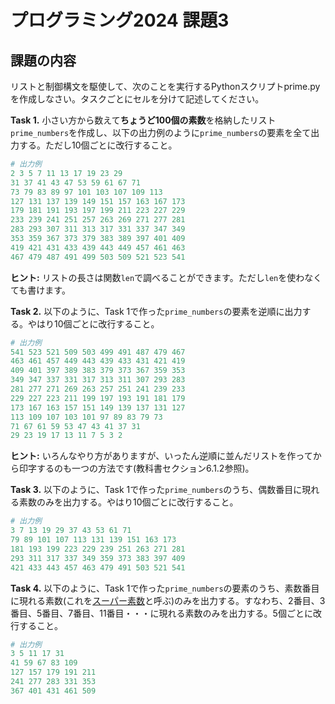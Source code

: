 # プログラミング2024 課題3

## 課題の内容

リストと制御構文を駆使して、次のことを実行するPythonスクリプトprime.pyを作成しなさい。タスクごとにセルを分けて記述してください。

**Task 1.** 小さい方から数えて**ちょうど100個の素数**を格納したリスト`prime_numbers`を作成し、以下の出力例のように`prime_numbers`の要素を全て出力する。ただし10個ごとに改行すること。

```python
# 出力例
2 3 5 7 11 13 17 19 23 29
31 37 41 43 47 53 59 61 67 71
73 79 83 89 97 101 103 107 109 113
127 131 137 139 149 151 157 163 167 173
179 181 191 193 197 199 211 223 227 229
233 239 241 251 257 263 269 271 277 281
283 293 307 311 313 317 331 337 347 349
353 359 367 373 379 383 389 397 401 409
419 421 431 433 439 443 449 457 461 463
467 479 487 491 499 503 509 521 523 541
```

**ヒント:** リストの長さは関数`len`で調べることができます。ただし`len`を使わなくても書けます。

**Task 2.** 以下のように、Task 1で作った`prime_numbers`の要素を逆順に出力する。やはり10個ごとに改行すること。

```python
# 出力例
541 523 521 509 503 499 491 487 479 467
463 461 457 449 443 439 433 431 421 419
409 401 397 389 383 379 373 367 359 353
349 347 337 331 317 313 311 307 293 283
281 277 271 269 263 257 251 241 239 233
229 227 223 211 199 197 193 191 181 179
173 167 163 157 151 149 139 137 131 127
113 109 107 103 101 97 89 83 79 73
71 67 61 59 53 47 43 41 37 31
29 23 19 17 13 11 7 5 3 2
```

**ヒント:** いろんなやり方がありますが、いったん逆順に並んだリストを作ってから印字するのも一つの方法です(教科書セクション6.1.2参照)。

**Task 3.** 以下のように、Task 1で作った`prime_numbers`のうち、偶数番目に現れる素数のみを出力する。やはり10個ごとに改行すること。

```python
# 出力例
3 7 13 19 29 37 43 53 61 71
79 89 101 107 113 131 139 151 163 173
181 193 199 223 229 239 251 263 271 281
293 311 317 337 349 359 373 383 397 409
421 433 443 457 463 479 491 503 521 541
```

**Task 4.** 以下のように、Task 1で作った`prime_numbers`の要素のうち、素数番目に現れる素数(これを[スーパー素数](https://ja.wikipedia.org/wiki/スーパー素数)と呼ぶ)のみを出力する。すなわち、2番目、3番目、5番目、7番目、11番目・・・に現れる素数のみを出力する。5個ごとに改行すること。

```python
# 出力例
3 5 11 17 31
41 59 67 83 109
127 157 179 191 211
241 277 283 331 353
367 401 431 461 509
```
